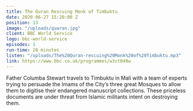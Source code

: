 ```yaml
---
title: The Quran Rescuing Monk of Timbuktu
date: 2020-06-27 15:20:00 Z
position: 13
image: "/uploads/quaran.jpg"
client: BBC World Service
logo: bbc-world-service
episodes: 1
run-time: 28 minutes
listen: "/uploads/The%20Quran-rescuing%20Monk%20of%20Timbuktu.mp3"
link: https://www.bbc.co.uk/programmes/w3ct048w
---
```


Father Columba Stewart travels to Timbuktu in Mali with a team of experts trying to persuade the Imams of the City’s three great Mosques to allow them to digitise their endangered manuscript collections. These priceless documents are under threat from Islamic militants intent on destroying them.
